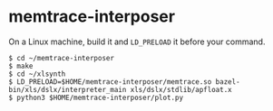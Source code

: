 # memtrace-interposer

On a Linux machine, build it and `LD_PRELOAD` it before your command.

```shell
$ cd ~/memtrace-interposer
$ make
$ cd ~/xlsynth
$ LD_PRELOAD=$HOME/memtrace-interposer/memtrace.so bazel-bin/xls/dslx/interpreter_main xls/dslx/stdlib/apfloat.x 
$ python3 $HOME/memtrace-interposer/plot.py
```
